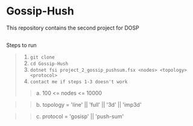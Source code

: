 # Gossip-Hush
This repository contains the second project for DOSP

## 
Steps to run
 > 1. `git clone `
 > 2. `cd Gossip-Hush`
 > 3. `dotnet fsi project_2_gossip_pushsum.fsx <nodes> <topology> <protocol>`
 > 4. `contact me if steps 1-3 doesn't work`
 > > a. 100 <= nodes <= 10000
 
 > > b. topology = 'line' || 'full' || '3d' || 'imp3d'

 > > c. protocol = 'gosisp' || 'push-sum'
 
